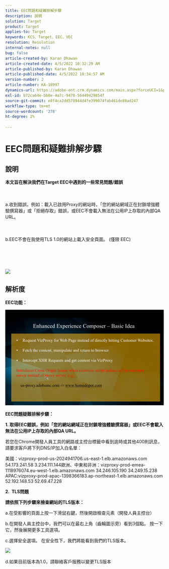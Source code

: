 ```yaml
---
title: EEC問題和疑難排解步驟
description: 說明
solution: Target
product: Target
applies-to: Target
keywords: KCS、Target、EEC、VEC
resolution: Resolution
internal-notes: null
bug: false
article-created-by: Karan Dhawan
article-created-date: 4/5/2022 10:32:29 AM
article-published-by: Karan Dhawan
article-published-date: 4/5/2022 10:34:57 AM
version-number: 2
article-number: KA-18997
dynamics-url: https://adobe-ent.crm.dynamics.com/main.aspx?forceUCI=1&pagetype=entityrecord&etn=knowledgearticle&id=11a03cad-cbb4-ec11-983f-000d3a5d0d73
exl-id: b72ca64e-bb0e-4a7c-9478-56449429854f
source-git-commit: e8f4ca2dd578944d4fe399074fab461de88ad247
workflow-type: tm+mt
source-wordcount: '278'
ht-degree: 2%

---
```


# EEC問題和疑難排解步驟

## 說明

<b>本文旨在解決我們在Target EEC中遇到的一些常見問題/錯誤</b><br><br> <br><br>a.收到錯誤，例如：載入已啟用Proxy的網站時，「您的網站網域正在封鎖增強體驗撰寫器」或「拒絕存取」錯誤，或EEC不會載入無法在公用IP上存取的內部QA URL。<br><br> <br><br>b.EEC不會在我使用TLS 1.0的網站上載入安全頁面。 (僅限 EEC) <br><br> <br><br> <br><br>![](https://adobe-ent.crm.dynamics.com/api/data/v9.0/msdyn_knowledgearticleimages%289163ac73-37ab-ec11-983f-000d3a349523%29/msdyn_blobfile/$value)

## 解析度


<b>EEC功能：</b>

![](assets/6ea1c39f-52ab-ec11-983f-000d3a3496ef.png)



<b>EEC問題疑難排解步驟：</b>

<b>1. 取得EEC錯誤，例如「您的網站網域正在封鎖增強體驗撰寫器」或EEC不會載入無法在公用IP上存取的內部QA URL。</b>

若您在Chrome開發人員工具的網路或主控台標籤中看到逾時或其他400則訊息，請要求客戶將下列DNS/IP加入白名單：

美國：vizproxy-prod-us-2024941706.us-east-1.elb.amazonaws.com
54.173.241.58 3.234.111.144歐洲、中東和非洲：vizproxy-prod-emea-1118976074.eu-west-1.elb.amazonaws.com
34.246.105.190 34.249.15.238 APAC:vizproxy-prod-apac-1398366183.ap-northeast-1.elb.amazonaws.com
52.192.148.53 52.69.47.228



<b>2.  TLS問題</b>

<b>請依照下列步驟來檢查網站的TLS版本：</b>

a.在受影響的頁面上按一下滑鼠右鍵，然後開啟檢查元素（開發人員主控台）

b.在開發人員主控台中，我們可以在最右上角（齒輪圖示旁）看到3個點。 按一下它，然後展開更多工具選項。

c.選擇安全選項。 在安全性下，我們將能看到我們的TLS版本。

![](https://experienceleague.adobe.com/docs/target/assets/firefox_more_info_3.png?lang=en)

d.如果目前版本為1.0，請聯絡客戶服務以變更TLS版本
